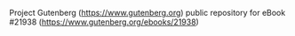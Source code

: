 Project Gutenberg (https://www.gutenberg.org) public repository for eBook #21938 (https://www.gutenberg.org/ebooks/21938)
